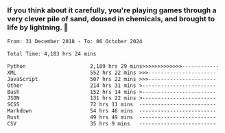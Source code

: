 ### If you think about it carefully, you're playing games through a very clever pile of sand, doused in chemicals, and brought to life by lightning.  👋


<!--START_SECTION:waka-->

```txt
From: 31 December 2018 - To: 06 October 2024

Total Time: 4,183 hrs 24 mins

Python                     2,189 hrs 29 mins>>>>>>>>>>>>>------------   52.34 %
XML                        552 hrs 22 mins >>>----------------------   13.21 %
JavaScript                 507 hrs 22 mins >>>----------------------   12.13 %
Other                      214 hrs 31 mins >------------------------   05.13 %
Bash                       152 hrs 14 mins >------------------------   03.64 %
JSON                       131 hrs 22 mins >------------------------   03.14 %
SCSS                       72 hrs 11 mins  -------------------------   01.73 %
Markdown                   54 hrs 46 mins  -------------------------   01.31 %
Rust                       49 hrs 49 mins  -------------------------   01.19 %
CSV                        35 hrs 9 mins   -------------------------   00.84 %
```

<!--END_SECTION:waka-->
